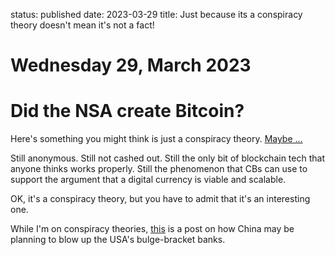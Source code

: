 status: published
date: 2023-03-29
title: Just because its a conspiracy theory doesn't mean it's not a fact!

# Wednesday 29, March 2023

# Did the NSA create Bitcoin?

Here's something you might think is just a conspiracy theory.
[Maybe ...](https://hive.blog/bitcoin/@globalresearch/evidence-points-to-bitcoin-being-an-nsa-engineered-psyop-to-roll-out-one-world-digital-currency?utm_source=substack&utm_medium=email)

Still anonymous.
Still not cashed out.
Still the only bit of blockchain tech that anyone thinks works properly.
Still the phenomenon that CBs can use to support the argument that a digital currency is
viable and scalable.

OK, it's a conspiracy theory, but you have to admit that it's an interesting one.

While I'm on conspiracy theories, [this](http://www.deepthroatipo.com/how-to-wreck-a-big-old-gsib-bank/) is a post on how China may be planning to blow up 
the USA's bulge-bracket banks.


